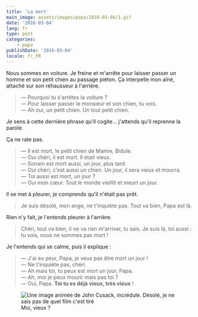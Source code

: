```yaml
---
title: 'La mort'
main_image: assets/images/papa/2016-03-04/1.gif
date: '2016-03-04'
lang: fr
type: post
categories:
    - papa
publishDate: '2016-03-04'
locale: fr_FR
---
```


Nous sommes en voiture. Je freine et m'arrête pour laisser passer un homme et son petit chien au passage piéton. Ça interpelle mon aîné, attaché sur son réhausseur à l'arrière.

> — Pourquoi tu s'arrêtes la voiture ?  
> — Pour laisser passer le monsieur et son chien, tu vois.  
> — Ah oui, un petit chien. Un tout petit chien.

Je sens à cette dernière phrase qu'il cogite… j'attends qu'il reprenne la parole.

Ça ne rate pas.

> — Il est mort, le petit chien de Mamie, Bidule.  
> — Oui chéri, il est mort. Il était vieux.  
> — Sonam est mort aussi, un jour, plus tard.  
> — Oui chéri, c'est aussi un chien. Un jour, il sera vieux et mourra.  
> — Toi aussi est mort, un jour ?  
> — Oui mon cœur. Tout le monde vieillit et meurt un jour.

Il se met à pleurer, je comprends qu'il n'était pas prêt.

> Je suis désolé, mon ange, ne t'inquiète pas. Tout va bien, Papa est là.

Rien n'y fait, je l'entends pleurer à l'arrière.

> Chéri, tout va bien, il ne va rien m'arriver, tu sais. Je suis là, toi aussi : tu vois, nous ne sommes pas mort !

Je l'entends qui se calme, puis il explique :

> — J'ai eu peur, Papa, je veux pas être mort un jour !  
> — Ne t'inquiète pas, chéri.  
> — Ah mais toi, tu peux est mort un jour, Papa.  
> — Ah, moi je peux mourir mais pas toi ?  
> — Oui, Papa. **Toi tu es déjà vieux, très vieux** !

<figure>
  <img src="/assets/images/papa/2016-03-04/1.gif" alt="Une image animée de John Cusack, incrédule. Désolé, je ne sais pas de quel film c'est tiré" />
  <figcaption>Moi, vieux ?</figcaption>
</figure>
